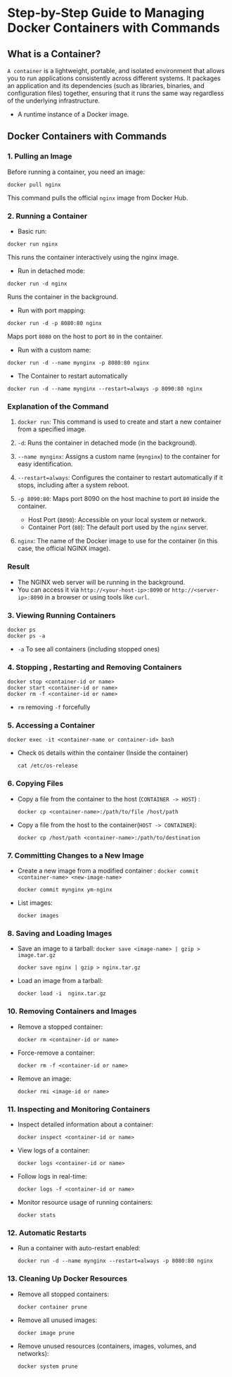 # Step-by-Step Guide to Managing Docker Containers with Commands

## What is a Container?
`A container` is a lightweight, portable, and isolated environment that allows you to run applications consistently across different systems. 
It packages an application and its dependencies (such as libraries, binaries, and configuration files) together, ensuring that it runs the same way regardless of the underlying infrastructure.
- A runtime instance of a Docker image.
## Docker Containers with Commands
### 1. Pulling an Image
Before running a container, you need an image:
```
docker pull nginx
```
This command pulls the official `nginx` image from Docker Hub.

### 2. Running a Container
- Basic run:
```
docker run nginx
```
This runs the container interactively using the nginx image.

- Run in detached mode:
```
docker run -d nginx
```
Runs the container in the background.

- Run with port mapping:
```
docker run -d -p 8080:80 nginx
```
Maps port `8080` on the host to port `80` in the container.

- Run with a custom name:
```
docker run -d --name mynginx -p 8080:80 nginx
```
- The Container to restart automatically
```
docker run -d --name mynginx --restart=always -p 8090:80 nginx
```
### Explanation of the Command
1. `docker run`:
    This command is used to create and start a new container from a specified image.
2. `-d`: Runs the container in detached mode (in the background).

3. `--name mynginx`: Assigns a custom name (`mynginx`) to the container for easy identification.
4. `--restart=always`: Configures the container to restart automatically if it stops, including after a system reboot.
5. `-p 8090:80`: Maps port 8090 on the host machine to port `80` inside the container.
    - Host Port (`8090`): Accessible on your local system or network.
    - Container Port (`80`): The default port used by the `nginx` server.
6. `nginx`:
The name of the Docker image to use for the container (in this case, the official NGINX image).
### Result
- The NGINX web server will be running in the background.
- You can access it via `http://<your-host-ip>:8090` or `http://<server-ip>:8090` in a browser or using tools like `curl`.


### 3. Viewing Running Containers
```
docker ps
docker ps -a
```
- `-a` To see all containers (including stopped ones)
### 4. Stopping , Restarting and Removing Containers
```
docker stop <container-id or name>
docker start <container-id or name>
docker rm -f <container-id or name>
```
- `rm` removing `-f` forcefully 

### 5. Accessing a Container
```
docker exec -it <container-name or container-id> bash
```
- Check `OS` details within the container (Inside the container)
    ```
    cat /etc/os-release
    ```
### 6. Copying Files
- Copy a file from the container to the host (`CONTAINER -> HOST`) :
    ```
    docker cp <container-name>:/path/to/file /host/path
    ```
- Copy a file from the host to the container(`HOST -> CONTAINER`):
    ```
    docker cp /host/path <container-name>:/path/to/destination
    ```
### 7. Committing Changes to a New Image
- Create a new image from a modified container :
    `docker commit <container-name> <new-image-name>`
    ```
    docker commit mynginx ym-nginx
    ```
- List images:
    ```
    docker images
    ```
### 8. Saving and Loading Images
- Save an image to a tarball:
`docker save <image-name> | gzip > image.tar.gz`
    ```
    docker save nginx | gzip > nginx.tar.gz
    ```
- Load an image from a tarball:
    ```
    docker load -i  nginx.tar.gz
    ```
### 10. Removing Containers and Images
- Remove a stopped container:
    ```
    docker rm <container-id or name>
    ```
- Force-remove a container:
    ```
    docker rm -f <container-id or name>
    ```
- Remove an image:
    ```
    docker rmi <image-id or name>
    ```
### 11. Inspecting and Monitoring Containers
- Inspect detailed information about a container:
    ```
    docker inspect <container-id or name>
    ```
- View logs of a container:
    ```
    docker logs <container-id or name>
    ```
- Follow logs in real-time:
    ```
    docker logs -f <container-id or name>
    ```
- Monitor resource usage of running containers:
    ```
    docker stats
    ```
### 12. Automatic Restarts
- Run a container with auto-restart enabled:
    ```
    docker run -d --name mynginx --restart=always -p 8080:80 nginx
    ```
### 13. Cleaning Up Docker Resources
- Remove all stopped containers:
    ```
    docker container prune
    ```
- Remove all unused images:
    ```
    docker image prune
    ```
- Remove unused resources (containers, images, volumes, and networks):
    ```
    docker system prune
    ```
